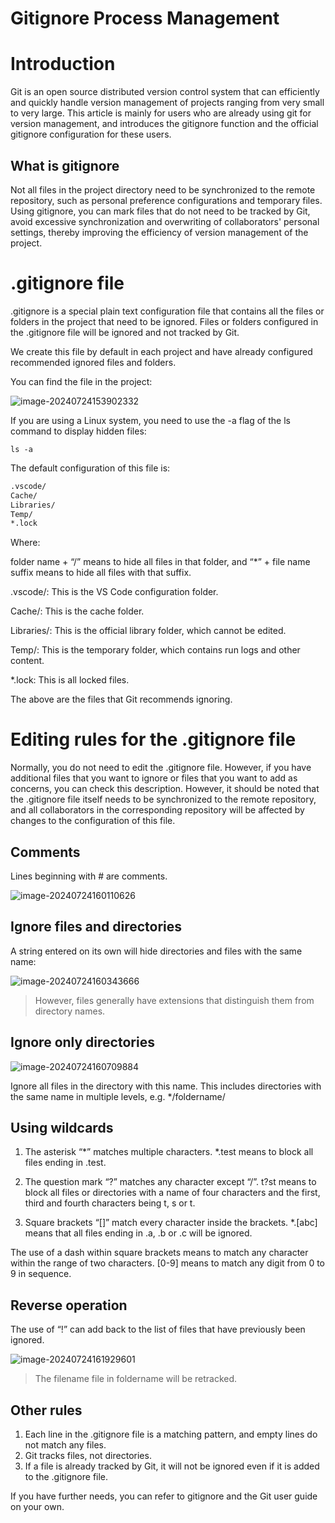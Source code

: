 # Gitignore Process Management

# Introduction

Git is an open source distributed version control system that can efficiently and quickly handle version management of projects ranging from very small to very large. This article is mainly for users who are already using git for version management, and introduces the gitignore function and the official gitignore configuration for these users.

## What is gitignore

Not all files in the project directory need to be synchronized to the remote repository, such as personal preference configurations and temporary files. Using gitignore, you can mark files that do not need to be tracked by Git, avoid excessive synchronization and overwriting of collaborators' personal settings, thereby improving the efficiency of version management of the project.

# .gitignore file

.gitignore is a special plain text configuration file that contains all the files or folders in the project that need to be ignored. Files or folders configured in the .gitignore file will be ignored and not tracked by Git.

We create this file by default in each project and have already configured recommended ignored files and folders.

You can find the file in the project:

![image-20240724153902332](https://dl.dir.freefiremobile.com/common/OB46/CSH/OfficialWeb/38-Gitignore/image-20240724153902332.png)

If you are using a Linux system, you need to use the -a flag of the ls command to display hidden files:

```defalut
ls -a
```

The default configuration of this file is:

```default
.vscode/
Cache/
Libraries/
Temp/
*.lock
```

Where:

folder name + “/” means to hide all files in that folder, and “*” + file name suffix means to hide all files with that suffix.

.vscode/: This is the VS Code configuration folder.

Cache/: This is the cache folder.

Libraries/: This is the official library folder, which cannot be edited.

Temp/: This is the temporary folder, which contains run logs and other content.

*.lock: This is all locked files.

The above are the files that Git recommends ignoring.

# Editing rules for the .gitignore file

Normally, you do not need to edit the .gitignore file. However, if you have additional files that you want to ignore or files that you want to add as concerns, you can check this description. However, it should be noted that the .gitignore file itself needs to be synchronized to the remote repository, and all collaborators in the corresponding repository will be affected by changes to the configuration of this file.

## Comments

Lines beginning with # are comments.

![image-20240724160110626](https://dl.dir.freefiremobile.com/common/OB46/CSH/OfficialWeb/38-Gitignore/image-20240724160110626.png)

## Ignore files and directories

A string entered on its own will hide directories and files with the same name:

![image-20240724160343666](https://dl.dir.freefiremobile.com/common/OB46/CSH/OfficialWeb/38-Gitignore/image-20240724160343666.png)

> However, files generally have extensions that distinguish them from directory names.

## Ignore only directories

![image-20240724160709884](https://dl.dir.freefiremobile.com/common/OB46/CSH/OfficialWeb/38-Gitignore/image-20240724160709884.png)

Ignore all files in the directory with this name. This includes directories with the same name in multiple levels, e.g. */foldername/

## Using wildcards

1. The asterisk “*” matches multiple characters. *.test means to block all files ending in .test.
2. The question mark “?” matches any character except “/”. t?st means to block all files or directories with a name of four characters and the first, third and fourth characters being t, s or t.

3. Square brackets “[]” match every character inside the brackets. *.[abc] means that all files ending in .a, .b or .c will be ignored.

The use of a dash within square brackets means to match any character within the range of two characters. [0-9] means to match any digit from 0 to 9 in sequence.

## Reverse operation

The use of “!” can add back to the list of files that have previously been ignored.

![image-20240724161929601](https://dl.dir.freefiremobile.com/common/OB46/CSH/OfficialWeb/38-Gitignore/image-20240724161929601.png)

> The filename file in foldername will be retracked.

## Other rules

1. Each line in the .gitignore file is a matching pattern, and empty lines do not match any files.
2. Git tracks files, not directories.
3. If a file is already tracked by Git, it will not be ignored even if it is added to the .gitignore file.



If you have further needs, you can refer to gitignore and the Git user guide on your own.
